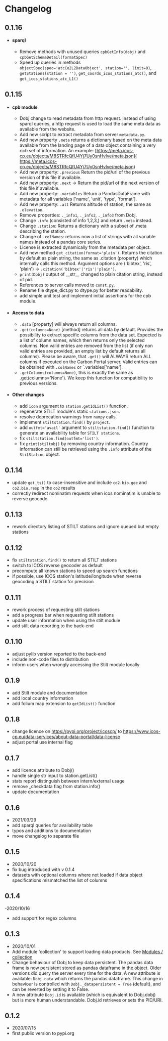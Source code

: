 # Changelog

## 0.1.16
 - #### sparql
     - Remove methods with unused queries `cpbGetInfo(dobj)` and `cpbGetSchemaDetail(formatSpec)`
     - Speed up queries in methods `objectSpec(spec='atcCo2L2DataObject', station='', limit=0)`, `getStations(station = '')`, `get_coords_icos_stations_atc()`, and `get_icos_stations_atc_L1()`

## 0.1.15
 - #### cpb module
     - Dobj change to read metadata from http request. Instead of using sparql queries, a http request is used to load 
       the same meta data as available from the website.
     - Add new script to extract metadata from server `metadata.py`.
     - Add new property `.meta` returns a dictionary based on the meta data available from the landing page of a data 
       object containing a very rich set of information. An example: 
       [https://meta.icos-cp.eu/objects/M8STRfcQfU4Yj7Uy0snHvlve/meta.json](
       https://meta.icos-cp.eu/objects/M8STRfcQfU4Yj7Uy0snHvlve/meta.json)
     - Add new property: `.previous` Return the pid/url of the previous version of this file if available.
     - Add new property: `.next` -> Return the pid/url of the next version of this file if available.
     - Add new property: `.variables` Return a PandasDataFrame with metadata for all variables 
       ['name', 'unit', 'type', 'format'].
     - Add new property: `.alt` Returns altitude of station, the same as `.elevation`.
     - Remove properties: `._info1`, `._info2`, `._info3` from Dobj.
     - Change `.info` (consisted of info 1,2,3,) and return `.meta` instead.
     - Change `.station`: Returns a dictionary with a subset of .meta describing the station.
     - Change of `.colNames`: returns now a list of strings with all variable names instead of a pandas core series.
     - License is extracted dynamically from the metadata per object.
     - Add new method `get_citation(format='plain')`. Returns the citation by default as plain string, the same as 
       .citation (property) which internally calls this method. Argument options are ('bibtex', 'ris', 'plain') -> 
       `.citation('bibtex'|'ris'|'plain')`.
     - `print(Dobj)` output of \_\_str\_\_ changed to plain citation string, instead of pid.
     - References to server calls moved to `const.py`.
     - Rename file dtype_dict.py to dtype.py for better readability.
     - add simple unit test and implement initial assertions for the cpb module.
 - #### Access to data
     - `.data` [property] will always return all columns.
     - `.get(columns=None)` [method] returns all data by default. Provides the possibility to extract specific columns 
       from the data set. Expected is a list of column names, which then returns only the selected columns. Non valid 
       entries are removed from the list (if only non valid entries are provided, an empty list by default returns all 
       columns). Please be aware, that `.get()` will ALWAYS return ALL columns if executed on the Carbon Portal server. 
       Valid entries can be obtained with `.colNames` or `.variables['name'].
     - `.getColumns(columns=None)`, this is exactly the same as .get(columns='None'). We keep this function for
       compatibility to previous versions.
 - #### Other changes
     - add `icon` argument to `station.getIdList()` function.
     - regenerate STILT module's static `stations.json`.
     - resolve deprecation warnings from `numpy` calls.
     - implement `stiltstation.find()` by `project`.
     - add `outfmt='avail'` argument to `stiltstation.find()` function to generate an availability table for 
       `STILT stations`.
     - fix `stiltstation.find(outfmt='list')`.
     - fix `print(stiltobj)` by removing country information. Country information can still be retrieved using the
       `.info` attribute of the `StilStation` object. 

## 0.1.14
- update `get_ts()` to case-insensitive and include `co2.bio.gee` and `co2.bio.resp` in the 
  `co2` results
- correctly redirect nominatim requests when icos nominatim is unable to reverse geocode.

## 0.1.13
- rework directory listing of STILT stations and ignore queued but empty stations

## 0.1.12
- fix `stiltstation.find()` to return all STILT stations
- switch to ICOS reverse geocoder as default
- precompute all known stations to speed up search functions
- if possible, use ICOS station's latitude/longitude when reverse geocoding a STILT station for 
  precision

## 0.1.11
- rework process of requesting stilt stations
- add a progress bar when requesting stilt stations
- update user information when using the stilt module
- add stilt data reporting to the back-end

## 0.1.10
- adjust pylib version reported to the back-end
- include non-code files to distribution
- inform users when wrongly accessing the Stilt module locally

## 0.1.9
- add Stilt module and documentation
- add local country information
- add folium map extension to `getIdList()` function

## 0.1.8
- change licence on https://pypi.org/project/icoscp/ to https://www.icos-cp.eu/data-services/about-data-portal/data-license
- adjust portal use internal flag

## 0.1.7
- add licence attribute to Dobj()
- handle single str input to station.getList()
- stats report distinguish between intern/external usage
- remove _checkdata flag from station.info()
- update documentation

## 0.1.6
- 2021/03/29
- add sparql queries for availability table
- typos and additions to documentation
- move changelog to separate file

## 0.1.5
- 2020/10/20
- fix bug introduced with v 0.1.4
- datasets with optional columns where not loaded if data object specifications mismatched the list of columns

## 0.1.4
-2020/10/16
- add support for regex columns

## 0.1.3
- 2020/10/01
- Add module 'collection' to support loading data products. See [Modules / collection](modules.md#collection)
- Change behaviour of Dobj to keep data persistent. The pandas data frame is now persistent stored as pandas dataframe in the object. Older versions did query the server every time for the data. A new attribute is available: `Dobj.data` which returns the pandas dataframe. This change in behaviour is controlled with `Dobj._datapersistent = True` (default), and can be reverted by setting it to False. 
- A new attribute `Dobj.id` is available (which is equivalent to Dobj.dobj) but is more human understandable. Dobj.id retrieves or sets the PID/URI.

## 0.1.2
- 2020/07/15
- first public version to pypi.org




